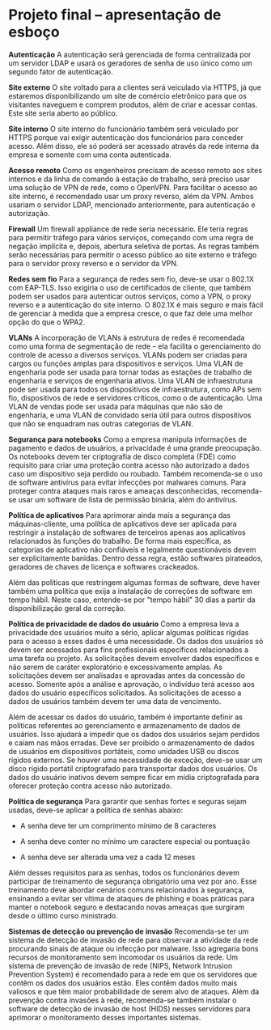 # Projeto final – apresentação de esboço

**Autenticação**
A autenticação será gerenciada de forma centralizada por um servidor LDAP e usará os geradores de senha de uso único como um segundo fator de autenticação.

**Site externo**
O site voltado para a clientes será veiculado via HTTPS, já que estaremos disponibilizando um site de comércio eletrônico para que os visitantes naveguem e comprem produtos, além de criar e acessar contas. Este site seria aberto ao público.

**Site interno**
O site interno do funcionário também será veiculado por HTTPS porque vai exigir autenticação dos funcionários para conceder acesso. Além disso, ele só poderá ser acessado através da rede interna da empresa e somente com uma conta autenticada.

**Acesso remoto**
Como os engenheiros precisam de acesso remoto aos sites internos e da linha de comando à estação de trabalho, será preciso usar uma solução de VPN de rede, como o OpenVPN. Para facilitar o acesso ao site interno, é recomendado usar um proxy reverso, além da VPN. Ambos usariam o servidor LDAP, mencionado anteriormente, para autenticação e autorização.

**Firewall**
Um firewall appliance de rede seria necessário. Ele teria regras para permitir tráfego para vários serviços, começando com uma regra de negação implícita e, depois, abertura seletiva de portas. As regras também serão necessárias para permitir o acesso público ao site externo e tráfego para o servidor proxy reverso e o servidor da VPN.

**Redes sem fio**
Para a segurança de redes sem fio, deve-se usar o 802.1X com EAP-TLS. Isso exigiria o uso de certificados de cliente, que também podem ser usados para autenticar outros serviços, como a VPN, o proxy reverso e a autenticação do site interno. O 802.1X é mais seguro e mais fácil de gerenciar à medida que a empresa cresce, o que faz dele uma melhor opção do que o WPA2.

**VLANs**
A incorporação de VLANs à estrutura de redes é recomendada como uma forma de segmentação de rede – ela facilita o gerenciamento do controle de acesso a diversos serviços. VLANs podem ser criadas para cargos ou funções amplas para dispositivos e serviços. Uma VLAN de engenharia pode ser usada para tornar todas as estações de trabalho de engenharia e serviços de engenharia ativos. Uma VLAN de infraestrutura pode ser usada para todos os dispositivos de infraestrutura, como APs sem fio, dispositivos de rede e servidores críticos, como o de autenticação. Uma VLAN de vendas pode ser usada para máquinas que não são de engenharia, e uma VLAN de convidado seria útil para outros dispositivos que não se enquadram nas outras categorias de VLAN.

**Segurança para notebooks**
Como a empresa manipula informações de pagamento e dados de usuários, a privacidade é uma grande preocupação. Os notebooks devem ter criptografia de disco completa (FDE) como requisito para criar uma proteção contra acesso não autorizado a dados caso um dispositivo seja perdido ou roubado. Também recomenda-se o uso de software antivírus para evitar infecções por malwares comuns. Para proteger contra ataques mais raros e ameaças desconhecidas, recomenda-se usar um software de lista de permissão binária, além do antivírus.

**Política de aplicativos**
Para aprimorar ainda mais a segurança das máquinas-cliente, uma política de aplicativos deve ser aplicada para restringir a instalação de softwares de terceiros apenas aos aplicativos relacionados às funções do trabalho. De forma mais específica, as categorias de aplicativo não confiáveis e legalmente questionáveis devem ser explicitamente banidas. Dentro dessa regra, estão softwares pirateados, geradores de chaves de licença e softwares crackeados.

Além das políticas que restringem algumas formas de software, deve haver também uma política que exija a instalação de correções de software em tempo hábil. Neste caso, entende-se por "tempo hábil" 30 dias a partir da disponibilização geral da correção.

**Política de privacidade de dados do usuário**
Como a empresa leva a privacidade dos usuários muito a sério, aplicar algumas políticas rígidas para o acesso a esses dados é uma necessidade. Os dados dos usuários só devem ser acessados para fins profissionais específicos relacionados a uma tarefa ou projeto. As solicitações devem envolver dados específicos e não serem de caráter exploratório e excessivamente amplas. As solicitações devem ser analisadas e aprovadas antes da concessão do acesso. Somente após a análise e aprovação, o indivíduo terá acesso aos dados do usuário específicos solicitados. As solicitações de acesso a dados de usuários também devem ter uma data de vencimento.

Além de acessar os dados do usuário, também é importante definir as políticas referentes ao gerenciamento e armazenamento de dados de usuários. Isso ajudará a impedir que os dados dos usuários sejam perdidos e caiam nas mãos erradas. Deve ser proibido o armazenamento de dados de usuários em dispositivos portáteis, como unidades USB ou discos rígidos externos. Se houver uma necessidade de exceção, deve-se usar um disco rígido portátil criptografado para transportar dados dos usuários. Os dados do usuário inativos devem sempre ficar em mídia criptografada para oferecer proteção contra acesso não autorizado.

**Política de segurança**
Para garantir que senhas fortes e seguras sejam usadas, deve-se aplicar a política de senhas abaixo:

- A senha deve ter um comprimento mínimo de 8 caracteres

- A senha deve conter no mínimo um caractere especial ou pontuação

- A senha deve ser alterada uma vez a cada 12 meses

Além desses requisitos para as senhas, todos os funcionários devem participar de treinamento de segurança obrigatório uma vez por ano. Esse treinamento deve abordar cenários comuns relacionados à segurança, ensinando a evitar ser vítima de ataques de phishing e boas práticas para manter o notebook seguro e destacando novas ameaças que surgiram desde o último curso ministrado.

**Sistemas de detecção ou prevenção de invasão**
Recomenda-se ter um sistema de detecção de invasão de rede para observar a atividade da rede procurando sinais de ataque ou infecção por malware. Isso agregaria bons recursos de monitoramento sem incomodar os usuários da rede. Um sistema de prevenção de invasão de rede (NIPS, Network Intrusion Prevention System) é recomendado para a rede em que os servidores que contêm os dados dos usuários estão. Eles contêm dados muito mais valiosos e que têm maior probabilidade de serem alvo de ataques. Além da prevenção contra invasões à rede, recomenda-se também instalar o software de detecção de invasão de host (HIDS) nesses servidores para aprimorar o monitoramento desses importantes sistemas.
